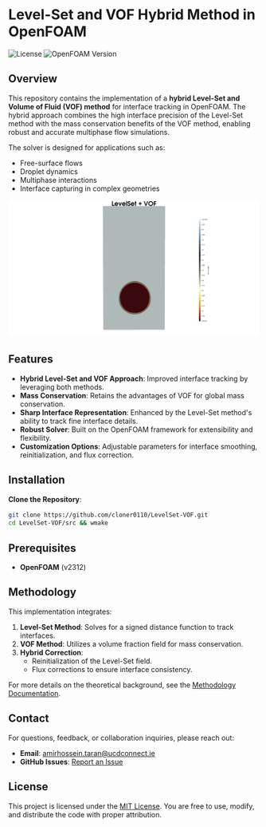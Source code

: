 # Level-Set and VOF Hybrid Method in OpenFOAM

![License](https://img.shields.io/github/license/LevelSet-VOF.svg)
![OpenFOAM Version](https://img.shields.io/badge/OpenFOAM-V2312-blue)

## Overview
This repository contains the implementation of a **hybrid Level-Set and Volume of Fluid (VOF) method** for interface tracking in OpenFOAM. The hybrid approach combines the high interface precision of the Level-Set method with the mass conservation benefits of the VOF method, enabling robust and accurate multiphase flow simulations. 

The solver is designed for applications such as:
- Free-surface flows
- Droplet dynamics
- Multiphase interactions
- Interface capturing in complex geometries

![grab-landing-page](Tutorial/bubbleColumn/result/gifLSVOF.gif)

## Features
- **Hybrid Level-Set and VOF Approach**: Improved interface tracking by leveraging both methods.
- **Mass Conservation**: Retains the advantages of VOF for global mass conservation.
- **Sharp Interface Representation**: Enhanced by the Level-Set method's ability to track fine interface details.
- **Robust Solver**: Built on the OpenFOAM framework for extensibility and flexibility.
- **Customization Options**: Adjustable parameters for interface smoothing, reinitialization, and flux correction.

## Installation
 **Clone the Repository**:
   ```bash
   git clone https://github.com/cloner0110/LevelSet-VOF.git
   cd LevelSet-VOF/src && wmake
   ```


## Prerequisites
- **OpenFOAM** (v2312)

## Methodology
This implementation integrates:
1. **Level-Set Method**: Solves for a signed distance function to track interfaces.
2. **VOF Method**: Utilizes a volume fraction field for mass conservation.
3. **Hybrid Correction**:
   - Reinitialization of the Level-Set field.
   - Flux corrections to ensure interface consistency.

For more details on the theoretical background, see the [Methodology Documentation](docs/METHOD.md).

## Contact
For questions, feedback, or collaboration inquiries, please reach out:
- **Email**: [amirhossein.taran@ucdconnect.ie](mailto:amirhossein.taran@ucdconnect.ie)
- **GitHub Issues**: [Report an Issue](https://github.com/cloner0110/LevelSet-VOF/issues)



## License
This project is licensed under the [MIT License](LICENSE). You are free to use, modify, and distribute the code with proper attribution.












